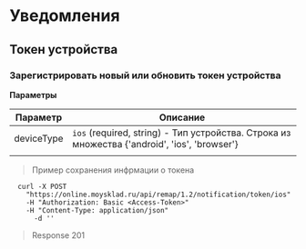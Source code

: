 # Уведомления

## Токен устройства

### Зарегистрировать новый или обновить токен устройства

**Параметры**

|Параметр   |Описание   | 
|---|---|
|   deviceType|   `ios` (required, string) - Тип устройства. Строка из множества {'android', 'ios', 'browser'}|
|   |   |

> Пример сохранения инфрмации о токена
```shell
  curl -X POST
    "https://online.moysklad.ru/api/remap/1.2/notification/token/ios"
    -H "Authorization: Basic <Access-Token>"
    -H "Content-Type: application/json"
      -d ''  
```

> Response 201
